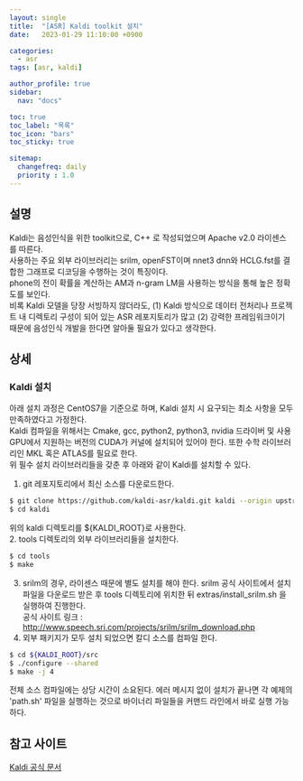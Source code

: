 ```yaml
---
layout: single
title:  "[ASR] Kaldi toolkit 설치"
date:   2023-01-29 11:10:00 +0900

categories:
  - asr
tags: [asr, kaldi]

author_profile: true
sidebar:
  nav: "docs"

toc: true
toc_label: "목록"
toc_icon: "bars"
toc_sticky: true

sitemap:
  changefreq: daily
  priority : 1.0
---
```


## 설명
Kaldi는 음성인식을 위한 toolkit으로, C++ 로 작성되었으며 Apache v2.0 라이센스를 따른다.  
사용하는 주요 외부 라이브러리는 srilm, openFST이며 nnet3 dnn와 HCLG.fst를 결합한 그래프로 디코딩을 수행하는 것이 특징이다.  
phone의 전이 확률을 계산하는 AM과 n-gram LM을 사용하는 방식을 통해 높은 정확도를 보인다.  
비록 Kaldi 모델을 당장 서빙하지 않더라도, (1) Kaldi 방식으로 데이터 전처리나 프로젝트 내 디렉토리 구성이 되어 있는 ASR 레포지토리가 많고 (2) 강력한 프레임워크이기 때문에 음성인식 개발을 한다면 알아둘 필요가 있다고 생각한다.  

## 상세  
### Kaldi 설치  
아래 설치 과정은 CentOS7을 기준으로 하며, Kaldi 설치 시 요구되는 최소 사항을 모두 만족하였다고 가정한다.  
Kaldi 컴파일을 위해서는 Cmake, gcc, python2, python3, nvidia 드라이버 및 사용 GPU에서 지원하는 버전의 CUDA가 커널에 설치되어 있어야 한다. 또한 수학 라이브러리인 MKL 혹은 ATLAS를 필요로 한다.  
위 필수 설치 라이브러리들을 갖춘 후 아래와 같이 Kaldi를 설치할 수 있다.  

1. git 레포지토리에서 최신 소스를 다운로드한다.  
```bash
$ git clone https://github.com/kaldi-asr/kaldi.git kaldi --origin upstream
$ cd kaldi
```
위의 kaldi 디렉토리를 ${KALDI_ROOT}로 사용한다.  
2. tools 디렉토리의 외부 라이브러리들을 설치한다.
```bash
$ cd tools
$ make 
```  
3. srilm의 경우, 라이센스 때문에 별도 설치를 해야 한다. 
srilm 공식 사이트에서 설치 파일을 다운로드 받은 후 tools 디렉토리에 위치한 뒤 extras/install_srilm.sh 을 실행하여 진행한다.  
공식 사이트 링크 : http://www.speech.sri.com/projects/srilm/srilm_download.php  
4. 외부 패키지가 모두 설치 되었으면 칼디 소스를 컴파일 한다.
```bash
$ cd ${KALDI_ROOT}/src
$ ./configure --shared
$ make -j 4 
```  
전체 소스 컴파일에는 상당 시간이 소요된다. 에러 메시지 없이 설치가 끝나면 각 예제의 'path.sh' 파일을 실행하는 것으로 바이너리 파일들을 커맨드 라인에서 바로 실행 가능하다.  

## 참고 사이트  
[Kaldi 공식 문서](http://kaldi-asr.org/  )  
